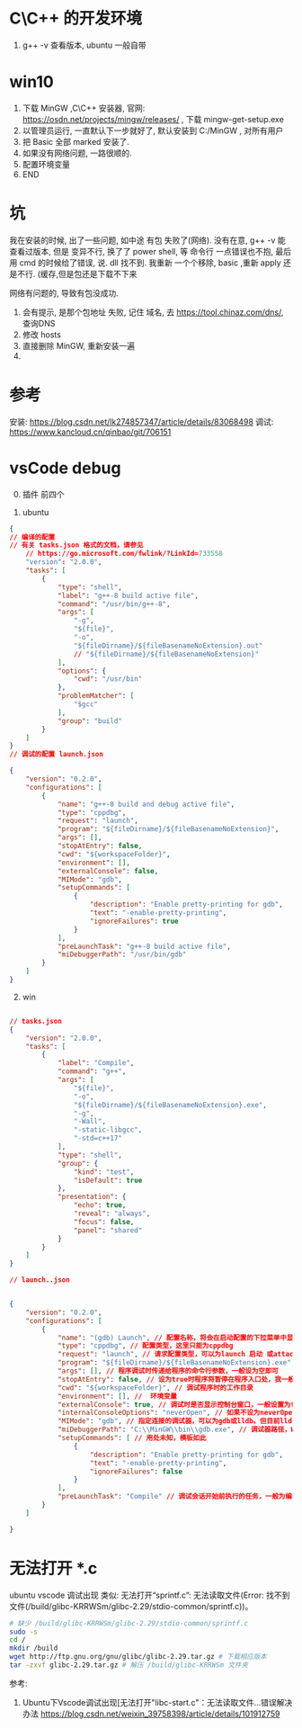 # C\C++ 的开发环境
1. g++ -v 查看版本, ubuntu 一般自带

# win10

1. 下载 MinGW ,C\C++ 安装器, 官网: https://osdn.net/projects/mingw/releases/  , 下载 mingw-get-setup.exe
2. 以管理员运行, 一直默认下一步就好了, 默认安装到 C:/MinGW , 对所有用户
3. 把 Basic 全部 marked  安装了.
4. 如果没有网络问题, 一路很顺的.
5. 配置环境变量
6. END

# 坑
我在安装的时候, 
出了一些问题, 如中途 有包 失败了(网络). 没有在意, 
g++ -v 能查看过版本, 但是 变异不行, 换了了 power shell, 等 命令行  一点错误也不抱,  最后用 cmd 的时候给了错误, 说. dll 找不到.
我重新 一个个移除, basic ,重新 apply 还是不行. (缓存,但是包还是下载不下来

网络有问题的, 导致有包没成功.
1. 会有提示, 是那个包地址 失败, 记住 域名,  去 https://tool.chinaz.com/dns/, 查询DNS
2.  修改 hosts 
3. 直接删除 MinGW, 重新安装一遍
4. 

# 参考
安装: https://blog.csdn.net/lk274857347/article/details/83068498
调试: https://www.kancloud.cn/qinbao/git/706151

# vsCode debug
0. 插件
前四个

1. ubuntu
```json
{
// 编译的配置
// 有关 tasks.json 格式的文档，请参见
    // https://go.microsoft.com/fwlink/?LinkId=733558
    "version": "2.0.0",
    "tasks": [
        {
            "type": "shell",
            "label": "g++-8 build active file",
            "command": "/usr/bin/g++-8",
            "args": [
                "-g",
                "${file}",
                "-o",
                "${fileDirname}/${fileBasenameNoExtension}.out"
                // "${fileDirname}/${fileBasenameNoExtension}"
            ],
            "options": {
                "cwd": "/usr/bin"
            },
            "problemMatcher": [
                "$gcc"
            ],
            "group": "build"
        }
    ]
}
// 调试的配置 launch.json

{
    "version": "0.2.0",
    "configurations": [
        {
            "name": "g++-8 build and debug active file",
            "type": "cppdbg",
            "request": "launch",
            "program": "${fileDirname}/${fileBasenameNoExtension}",
            "args": [],
            "stopAtEntry": false,
            "cwd": "${workspaceFolder}",
            "environment": [],
            "externalConsole": false,
            "MIMode": "gdb",
            "setupCommands": [
                {
                    "description": "Enable pretty-printing for gdb",
                    "text": "-enable-pretty-printing",
                    "ignoreFailures": true
                }
            ],
            "preLaunchTask": "g++-8 build active file",
            "miDebuggerPath": "/usr/bin/gdb"
        }
    ]
}

```

2. win

```json

// tasks.json
{
    "version": "2.0.0",
    "tasks": [
        {
            "label": "Compile",
            "command": "g++",
            "args": [
                "${file}",
                "-o",
                "${fileDirname}/${fileBasenameNoExtension}.exe",
                "-g",
                "-Wall",
                "-static-libgcc",
                "-std=c++17"
            ],
            "type": "shell",
            "group": {
                "kind": "test",
                "isDefault": true
            },
            "presentation": {
                "echo": true,
                "reveal": "always",
                "focus": false,
                "panel": "shared"
            }
        }
    ]
}

// launch..json


{
    "version": "0.2.0",
    "configurations": [
        {
            "name": "(gdb) Launch", // 配置名称，将会在启动配置的下拉菜单中显示
            "type": "cppdbg", // 配置类型，这里只能为cppdbg
            "request": "launch", // 请求配置类型，可以为launch 启动 或attach（附加）
            "program": "${fileDirname}/${fileBasenameNoExtension}.exe", // 将要进行调试的程序的路径
            "args": [], // 程序调试时传递给程序的命令行参数，一般设为空即可
            "stopAtEntry": false, // 设为true时程序将暂停在程序入口处，我一般设置为true
            "cwd": "${workspaceFolder}", // 调试程序时的工作目录
            "environment": [], //  环境变量
            "externalConsole": true, // 调试时是否显示控制台窗口，一般设置为true显示控制台
            "internalConsoleOptions": "neverOpen", // 如果不设为neverOpen，调试时会跳到“调试控制台”选项卡，你应该不需要对gdb手动输命令吧？
            "MIMode": "gdb", // 指定连接的调试器，可以为gdb或lldb。但目前lldb在windows下没有预编译好的版本。
            "miDebuggerPath": "C:\\MinGW\\bin\\gdb.exe", // 调试器路径，Windows下后缀不能省略，Linux下则去掉
            "setupCommands": [ // 用处未知，模板如此
                {
                    "description": "Enable pretty-printing for gdb",
                    "text": "-enable-pretty-printing",
                    "ignoreFailures": false
                }
            ],
            "preLaunchTask": "Compile" // 调试会话开始前执行的任务，一般为编译程序。与tasks.json的label相对应
        }
    ]

}


```
# 无法打开 *.c 
ubuntu vscode 调试出现
类似: 无法打开“sprintf.c”: 无法读取文件(Error: 找不到文件(/build/glibc-KRRWSm/glibc-2.29/stdio-common/sprintf.c))。

```bash
# 缺少 /build/glibc-KRRWSm/glibc-2.29/stdio-common/sprintf.c
sudo -s 
cd /
mkdir /build
wget http://ftp.gnu.org/gnu/glibc/glibc-2.29.tar.gz # 下载相应版本
tar -zxvf glibc-2.29.tar.gz # 解压 /build/glibc-KRRWSm 文件夹

```

参考: 
1. Ubuntu下Vscode调试出现[无法打开"libc-start.c"：无法读取文件...错误解决办法
https://blog.csdn.net/weixin_39758398/article/details/101912759